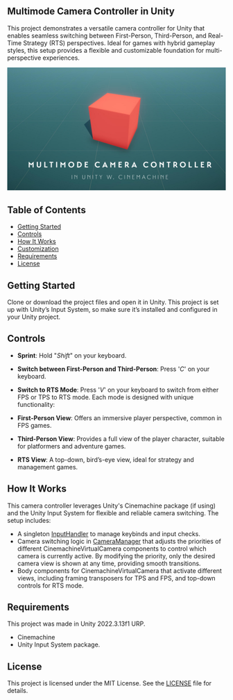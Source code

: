 ## Multimode Camera Controller in Unity

This project demonstrates a versatile camera controller for Unity that enables seamless switching between First-Person, Third-Person, and Real-Time Strategy (RTS) perspectives. Ideal for games with hybrid gameplay styles, this setup provides a flexible and customizable foundation for multi-perspective experiences. <br/>

[![Showcase video](https://github.com/bentoBAUX/Multimode-Camera-Controller-in-Unity/blob/master/Assets/Images/Thumbnail%20w%20Text.png)](https://youtu.be/8V7OshjtFNM)

## Table of Contents
- [Getting Started](#getting-started)
- [Controls](#controls)
- [How It Works](#how-it-works)
- [Customization](#customization)
- [Requirements](#requirements)
- [License](#license)

## Getting Started
Clone or download the project files and open it in Unity. This project is set up with Unity’s Input System, so make sure it’s installed and configured in your Unity project.

## Controls
- **Sprint**: Hold "*Shift*" on your keyboard.
- **Switch between First-Person and Third-Person**: Press '*C*' on your keyboard.
- **Switch to RTS Mode**: Press '*V*' on your keyboard to switch from either FPS or TPS to RTS mode.
Each mode is designed with unique functionality:

- **First-Person View**: Offers an immersive player perspective, common in FPS games.
- **Third-Person View**: Provides a full view of the player character, suitable for platformers and adventure games.
- **RTS View**: A top-down, bird’s-eye view, ideal for strategy and management games.

## How It Works
This camera controller leverages Unity's Cinemachine package (if using) and the Unity Input System for flexible and reliable camera switching. The setup includes:

- A singleton [InputHandler](https://github.com/bentoBAUX/Multimode-Camera-Controller-in-Unity/blob/master/Assets/Script/InputHandler.cs) to manage keybinds and input checks.
- Camera switching logic in [CameraManager](https://github.com/bentoBAUX/Multimode-Camera-Controller-in-Unity/blob/master/Assets/Script/CameraManager.cs) that adjusts the priorities of different CinemachineVirtualCamera components to control which camera is currently active. By modifying the priority, only the desired camera view is shown at any time, providing smooth transitions.
- Body components for CinemachineVirtualCamera that activate different views, including framing transposers for TPS and FPS, and top-down controls for RTS mode.

## Requirements
This project was made in Unity 2022.3.13f1 URP.
- Cinemachine
- Unity Input System package.

## License
This project is licensed under the MIT License. See the [LICENSE](https://github.com/bentoBAUX/Multimode-Camera-Controller-in-Unity/blob/master/LICENSE) file for details.
